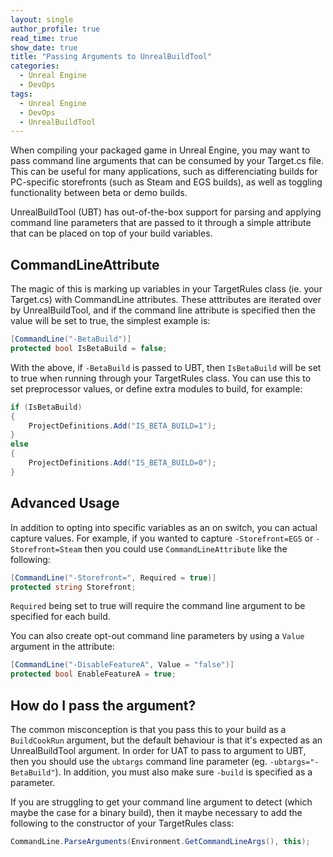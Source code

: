 ```yaml
---
layout: single
author_profile: true
read_time: true
show_date: true
title: "Passing Arguments to UnrealBuildTool"
categories:
  - Unreal Engine
  - DevOps
tags:
  - Unreal Engine
  - DevOps
  - UnrealBuildTool
---
```


When compiling your packaged game in Unreal Engine, you may want to pass command line arguments that can be consumed by your Target.cs file. This can be useful for many applications, such as differenciating builds for PC-specific storefronts
(such as Steam and EGS builds), as well as toggling functionality between beta or demo builds.

<!--more-->

UnrealBuildTool (UBT) has out-of-the-box support for parsing and applying command line parameters that are passed to it through a simple attribute that can be placed on top of your build variables.

## CommandLineAttribute
The magic of this is marking up variables in your TargetRules class (ie. your Target.cs) with CommandLine attributes. These atttributes are iterated over by UnrealBuildTool, and if the command line attribute is specified then the value will be set to true, the simplest example is:

```csharp
[CommandLine("-BetaBuild")]
protected bool IsBetaBuild = false;
```

With the above, if `-BetaBuild` is passed to UBT, then `IsBetaBuild` will be set to true when running through your TargetRules class. You can use this to set preprocessor values, or define extra modules to build, for example:

```csharp
if (IsBetaBuild)
{
    ProjectDefinitions.Add("IS_BETA_BUILD=1");
}
else
{
    ProjectDefinitions.Add("IS_BETA_BUILD=0");
}
```

## Advanced Usage
In addition to opting into specific variables as an on switch, you can actual capture values. For example, if you wanted to capture `-Storefront=EGS` or `-Storefront=Steam` then you could use `CommandLineAttribute` like the following: 

```csharp
[CommandLine("-Storefront=", Required = true)]
protected string Storefront;
```

`Required` being set to true will require the command line argument to be specified for each build.

You can also create opt-out command line parameters by using a `Value` argument in the attribute:

```csharp
[CommandLine("-DisableFeatureA", Value = "false")]
protected bool EnableFeatureA = true;
```

## How do I pass the argument?

The common misconception is that you pass this to your build as a `BuildCookRun` argument, but the default behaviour is that it's expected as an UnrealBuildTool argument. In order for UAT to pass to argument to UBT, then you should use the
`ubtargs` command line parameter (eg. `-ubtargs="-BetaBuild"`). In addition, you must also make sure `-build` is specified as a parameter.

If you are struggling to get your command line argument to detect (which maybe the case for a binary build), then it maybe necessary to add the following to the constructor of your TargetRules class:

```csharp
CommandLine.ParseArguments(Environment.GetCommandLineArgs(), this);
```